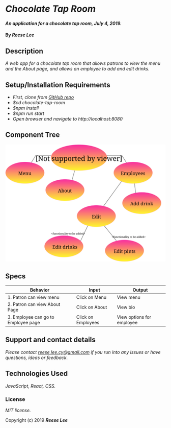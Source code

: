 # _Chocolate Tap Room_

#### _An application for a chocolate tap room, July 4, 2019._

#### By _**Reese Lee**_

## Description

_A web app for a chocolate tap room that allows patrons to view the menu and the About page, and allows an employee to add and edit drinks._

## Setup/Installation Requirements

* _First, clone from [GitHub repo](https://github.com/reese-lee/chocolate-tap-room.git)_
* _$cd chocolate-tap-room_
* _$npm install_
* _$npm run start_
* _Open browser and navigate to *http://localhost:8080*_

## Component Tree

![alt text](https://github.com/reese-lee/chocolate-tap-room/blob/master/src/assets/images/componenttree.svg "Component Tree")

## Specs

|     Behavior    |  Input | Output
| ------------- | ----- | ----- |
| 1. Patron can view menu | Click on Menu | View menu |
| 2. Patron can view About Page | Click on About | View bio |
| 3. Employee can go to Employee page | Click on Employees | View options for employee |


## Support and contact details

_Please contact reese.lee.cy@gmail.com if you run into any issues or have questions, ideas or feedback._

## Technologies Used

_JavaScript, React, CSS._

### License

*MIT license.*

Copyright (c) 2019 **_Reese Lee_**
